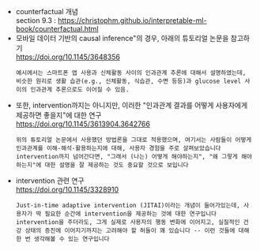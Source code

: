 - counterfactual 개념  
section 9.3 : https://christophm.github.io/interpretable-ml-book/counterfactual.html  
- 모바일 데이터 기반의 causal inference"의 경우, 아래의 튜토리얼 논문을 참고하기  
https://doi.org/10.1145/3648356  
    ~~~
    예시에서는 스마트폰 앱 사용과 신체활동 사이의 인과관계 추론에 대해서 설명하였는데, 비슷한 원리로 생활 습관(e.g., 신체활동, 식습관, 수면 등등)과 glucose level 사이의 인과관계 추론으로도 이어질 수 있음.
    ~~~
- 또한, intervention까지는 아니지만, 이러한 "인과관계 결과를 어떻게 사용자에게 제공하면 좋을지"에 대한 연구  
https://doi.org/10.1145/3613904.3642766  
    ~~~
    위의 튜토리얼 논문에서 사용했던 방법론을 그대로 적용했으며, 여기서는 사람들이 어떻게 인과관계를 이해-해석-활용하는지에 대해, 사용자 경험을 주로 살펴보았습니다
    intervention까지 넘어간다면, "그래서 (나는) 어떻게 해야하는지", "왜 그렇게 해야하는지"에 대한 설명을 잘 제공하는 것도 중요할 것으로 보입니다
    ~~~
- intervention 관련 연구  
https://doi.org/10.1145/3328910  
    ~~~
    Just-in-time adaptive intervention (JITAI)이라는 개념이 들어가있는데, 사용자가 딱 필요한 순간에 intervention을 제공하는 것에 대한 연구입니다
    intervention을 주더라도, 그게 실제로 사용자의 행동 변화에 이어지고, 실질적인 건강 상태의 증진에 이어지기까지는 고려해야 할 허들이 꽤 있습니다 -- 이런 것들에 대해 한 번 생각해볼 수 있는 연구입니다
    ~~~